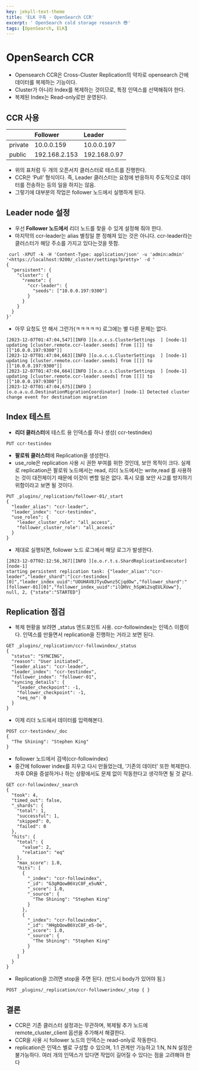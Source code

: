 ```yaml
---
key: jekyll-text-theme
title: 'ELK 구축 - OpenSearch CCR'
excerpt: ' OpenSearch cold storage research 😎'
tags: [OpenSearch, ELK]
---
```


# OpenSearch CCR

- Opensearch CCR은 Cross-Cluster Replication의 약자로 opensearch 간에 데이터를 복제하는 기능이다.
- Cluster가 아니라 Index를 복제하는 것이므로, 특정 인덱스를 선택해줘야 한다.
- 복제된 Index는 Read-only로만 운영된다.

## CCR 사용

|         | Follower      | Leader       |
| :------ | :------------ | :----------- |
| private | 10.0.0.159    | 10.0.0.197   |
| public  | 192.168.2.153 | 192.168.0.97 |

- 위의 표처럼 두 개의 오픈서치 클러스터로 테스트를 진행한다.
- CCR은 ‘Pull’ 형식이다. 즉, Leader 클러스터는 요청에 반응하지 주도적으로 데이터를 전송하는 등의 일을 하지는 않음.
- 그렇기에 대부분의 작업은 follower 노드에서 실행하게 된다.

## Leader node 설정

- 우선 **Follower 노드에서** 리더 노드를 찾을 수 있게 설정해 줘야 한다.
- 마지막의 ccr-leader는 alias 별칭일 뿐 정해져 있는 것은 아니다. ccr-leader라는 클러스터가 해당 주소를 가지고 있다는것을 뜻함.

```
 curl -XPUT -k -H 'Content-Type: application/json' -u 'admin:admin' '<https://localhost:9200/_cluster/settings?pretty>' -d '
{
  "persistent": {
    "cluster": {
      "remote": {
        "ccr-leader": {
          "seeds": ["10.0.0.197:9300"]
        }
      }
    }
  }
}'
```

- 아무 요청도 안 해서 그런가(ㅋㅋㅋㅋㅋ) 로그에는 별 다른 문제는 없다. 

```
[2023-12-07T01:47:04,547][INFO ][o.o.c.s.ClusterSettings  ] [node-1] updating [cluster.remote.ccr-leader.seeds] from [[]] to [["10.0.0.197:9300"]]
[2023-12-07T01:47:04,663][INFO ][o.o.c.s.ClusterSettings  ] [node-1] updating [cluster.remote.ccr-leader.seeds] from [[]] to [["10.0.0.197:9300"]]
[2023-12-07T01:47:04,664][INFO ][o.o.c.s.ClusterSettings  ] [node-1] updating [cluster.remote.ccr-leader.seeds] from [[]] to [["10.0.0.197:9300"]]
[2023-12-07T01:47:04,675][INFO ][o.o.a.u.d.DestinationMigrationCoordinator] [node-1] Detected cluster change event for destination migration
```

## Index 테스트

- **리더 클러스터**에 테스트 용 인덱스를 하나 생성( ccr-testindex)

```
PUT ccr-testindex 
```

- **팔로워 클러스터**에 Replication을 생성한다.
- use_role은 replication 사용 시 권한 부여를 위한 것인데, 보안 목적이 크다. 실제로 replication은 팔로워 노드에서는 read, 리더 노드에서는 write,read 를 사용하는 것이 대전제이기 때문에 이것이 변할 일은 없다. 혹시 모를 보안 사고를 방지하기 위함이라고 보면 될 것이다.

```
PUT _plugins/_replication/follower-01/_start
{
  "leader_alias": "ccr-leader",
  "leader_index": "ccr-testindex",
  "use_roles": {
    "leader_cluster_role": "all_access",
    "follower_cluster_role": "all_access"
  }
}
```

- 제대로 실행되면, follower 노드 로그에서 해당 로그가 발생한다.

```
[2023-12-07T02:12:56,367][INFO ][o.o.r.t.s.ShardReplicationExecutor] [node-1] 
starting persistent replication task: {"leader_alias":"ccr-leader","leader_shard":"[ccr-testindex][0]","leader_index_uuid":"UOUHAV8JTyuDwnz5CjqdOw","follower_shard":"[follower-01][0]","follower_index_uuid":"ilQHVc_hSpWi2sqEULXUww"}, null, 2, {"state":"STARTED"}
```

## Replication 점검

- 복제 현황을 보려면 _status 엔드포인트 사용. ccr-followindex는 인덱스 이름이다. 인덱스를 만들면서 replication을 진행하는 거라고 보면 된다.

```
GET _plugins/_replication/ccr-followindex/_status
{
  "status": "SYNCING",
  "reason": "User initiated",
  "leader_alias": "ccr-leader",
  "leader_index": "ccr-testindex",
  "follower_index": "follower-01",
  "syncing_details": {
    "leader_checkpoint": -1,
    "follower_checkpoint": -1,
    "seq_no": 0
  }
} 
```

- 이제 리더 노드에서 데이터를 입력해본다.

```
POST ccr-testindex/_doc
{
  "The Shining": "Stephen King"
}
```

- follower 노드에서 검색(ccr-followindex)
- 중간에 follower index를 지우고 다시 만들었는데, ‘기존의 데이터’ 또한 복제한다. 차후 DR을 증설하거나 하는 상황에서도 문제 없이 작동한다고 생각하면 될 것 같다.

```
GET ccr-followindex/_search
{
  "took": 4,
  "timed_out": false,
  "_shards": {
    "total": 1,
    "successful": 1,
    "skipped": 0,
    "failed": 0
  },
  "hits": {
    "total": {
      "value": 2,
      "relation": "eq"
    },
    "max_score": 1.0,
    "hits": [
      {
        "_index": "ccr-followindex",
        "_id": "G3gRQowB6VzC8F_e5uNX",
        "_score": 1.0,
        "_source": {
          "The Shining": "Stephen King"
        }
      },
      {
        "_index": "ccr-followindex",
        "_id": "HHgbQowB6VzC8F_e5-Oe",
        "_score": 1.0,
        "_source": {
          "The Shining": "Stephen King"
        }
      }
    ]
  }
}
```

- Replication을 끄려면 stop을 주면 된다. (반드시 body가 있어야 됨.)

```
POST _plugins/_replication/ccr-followerindex/_stop { } 
```

## 결론

- CCR은 기존 클러스터 설정과는 무관하며, 복제될 추가 노드에 remote_cluster_client 옵션을 추가해서 해결한다.
- CCR을 사용 시 follower 노드의 인덱스는 read-only로 작동한다.
- replication은 인덱스 별로 구성할 수 있으며, 1:1 관계만 가능하고 1:N, N:N 설정은 불가능하다. 여러 개의 인덱스가 있다면 작업이 길어질 수 있다는 점을 고려해야 한다
